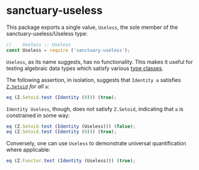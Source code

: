 # sanctuary-useless

This package exports a single value, `Useless`, the sole member of the
sanctuary-useless/Useless type:

```javascript
//    Useless :: Useless
const Useless = require ('sanctuary-useless');
```

`Useless`, as its name suggests, has no functionality. This makes it useful
for testing algebraic data types which satisfy various [type classes][].

The following assertion, in isolation, suggests that `Identity a` satisfies
[`Z.Setoid`][] _for all_ `a`:

```javascript
eq (Z.Setoid.test (Identity (0))) (true);
```

`Identity Useless`, though, does not satisfy `Z.Setoid`, indicating that
`a` is constrained in some way:

```javascript
eq (Z.Setoid.test (Identity (Useless))) (false);
eq (Z.Setoid.test (Identity (0))) (true);
```

Conversely, one can use `Useless` to demonstrate universal quantification
where applicable:

```javascript
eq (Z.Functor.test (Identity (Useless))) (true);
```

[`Z.Setoid`]:       https://github.com/sanctuary-js/sanctuary-type-classes/tree/v12.0.0#Setoid
[type classes]:     https://github.com/sanctuary-js/sanctuary-type-classes/tree/v12.0.0

